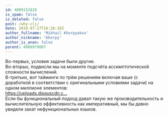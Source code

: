 ```yaml
---
id: 4009152828
is_spam: false
is_deleted: false
post: /why-clj/
date: 2018-07-27T16:28:18Z
author_fullname: 'Mikhail Khorpyakov'
author_nickname: 'Khorpy'
author_is_anon: false
parent: 4008979807
---
```


<p>Во-первых, условия задачи были другие.<br>Во-вторых, подвисли мы на моменте подсчёта ассимптотической сложности вычислений.<br>В-третьих, вот тайминги по трём решениям включая ваше (с доработкой в соответствии с оригинальными условиями задачи) на одном миллионе элементов:<br><a href="https://uploads.disquscdn.com/images/c813ab536d991ab1314ec99715112f8a1d185a386d673102b4d04e02efab655a.png" rel="nofollow noopener" title="https://uploads.disquscdn.com/images/c813ab536d991ab1314ec99715112f8a1d185a386d673102b4d04e02efab655a.png">https://uploads.disquscdn.c...</a><br>Если бы функциональный подход давал такую же производительность и вычислительную эффективность как императивный, мы бы давно увидели закат нефункциональных языков.</p>
